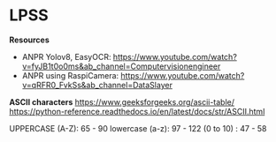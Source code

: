 # LPSS

**Resources**
- ANPR Yolov8, EasyOCR: https://www.youtube.com/watch?v=fyJB1t0o0ms&ab_channel=Computervisionengineer
- ANPR using RaspiCamera: https://www.youtube.com/watch?v=qRFR0_FvkSs&ab_channel=DataSlayer

**ASCII characters**
https://www.geeksforgeeks.org/ascii-table/
https://python-reference.readthedocs.io/en/latest/docs/str/ASCII.html

UPPERCASE (A-Z): 65 - 90
lowercase (a-z): 97 - 122
(0 to 10) :  47 - 58
